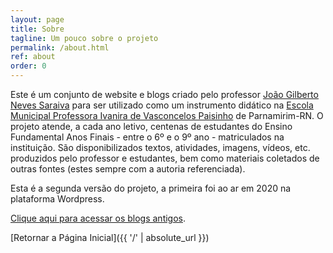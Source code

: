 ```yaml
---
layout: page
title: Sobre
tagline: Um pouco sobre o projeto
permalink: /about.html
ref: about
order: 0
---
```


Este é um conjunto de website e blogs criado pelo professor [João Gilberto Neves Saraiva](https://0jonjo.github.io/0jonjo/) para ser utilizado como um instrumento didático na [Escola Municipal Professora Ivanira de Vasconcelos Paisinho](https://parnamirim.rn.gov.br/newsItem.jsp?p=7449) de Parnamirim-RN. O projeto atende, a cada ano letivo, centenas de estudantes do Ensino Fundamental Anos Finais - entre o 6º e o 9º ano - matriculados na instituição. São disponibilizados textos, atividades, imagens, vídeos, etc. produzidos pelo professor e estudantes, bem como materiais coletados de outras fontes (estes sempre com a autoria referenciada).

Esta é a segunda versão do projeto, a primeira foi ao ar em 2020 na plataforma Wordpress. 

[Clique aqui para acessar os blogs antigos]().

[Retornar a Página Inicial]({{ '/' | absolute_url }})
